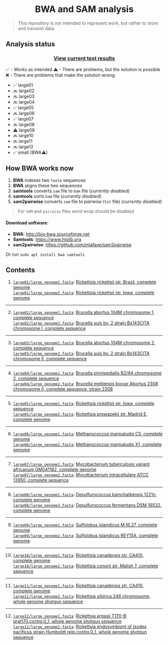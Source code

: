 <h1 align="center">BWA and SAM analysis</h1>

> This repository is not intended to represent work, but rather to store and transmit data.

## Analysis status

<h3 align="center"><a href="https://github.com/npanuhin/BIOCAD_BWA/blob/master/tests/README.md">View current test results</a></h3>

✅ - Works as intended
⚠ - There are problems, but the solution is possible
❌ - There are problems that make the solution wrong

- ✅ large01
- 🔜 large02
- 🔜 large03
- 🔜 large04
- ✅ large05
- 🔜 large06
- ✅ large07
- 🔜 large08
- ⚠ large09
- 🔜 large10
- 🔜 large11
- 🔜 large12
- ✅ small (BWA⚠)


## How BWA works now

1. **BWA** indexes two `fasta` sequences
2. **BWA** aligns these two sequences
3. **samtools** converts `sam` file to `bam` file (*currently disabled*)
4. **samtools** sorts `bam` file (*currently disabled*)
5. **sam2pairwise** converts `sam` file to *pairwise* (`txt` file) (*currently disabled*)

> For `SAM` and `pairwise` files *word wrap* should be disabled


#### Download software:

- **BWA**: http://bio-bwa.sourceforge.net
- **Samtools**: https://www.htslib.org
- **sam2pairwise**: https://github.com/mlafave/sam2pairwise

Or run `sudo apt install bwa samtools`


## Contents

1. [`large01/large_genome1.fasta`](./samples/large01): [Rickettsia rickettsii str. Brazil, complete genome](https://www.ncbi.nlm.nih.gov/nuccore/CP003305.1)  
   [`large01/large_genome2.fasta`](./samples/large01): [Rickettsia rickettsii str. Iowa, complete genome](https://www.ncbi.nlm.nih.gov/nuccore/CP000766.3)
---
2. [`large02/large_genome1.fasta`](./samples/large02): [Brucella abortus 104M chromosome 1, complete sequence](https://www.ncbi.nlm.nih.gov/nuccore/NZ_CP009625.1)  
   [`large02/large_genome2.fasta`](./samples/large02): [Brucella suis bv. 2 strain Bs143CITA chromosome I, complete sequence](https://www.ncbi.nlm.nih.gov/nuccore/NZ_CP007695.1)
---
3. [`large03/large_genome1.fasta`](./samples/large03): [Brucella abortus 104M chromosome 2, complete sequence](https://www.ncbi.nlm.nih.gov/nuccore/NZ_CP009626.1)  
   [`large03/large_genome2.fasta`](./samples/large03): [Brucella suis bv. 2 strain Bs143CITA chromosome II, complete sequence](https://www.ncbi.nlm.nih.gov/nuccore/NZ_CP007696.1)
---
4. [`large04/large_genome1.fasta`](./samples/large04): [Brucella pinnipedialis B2/94 chromosome 2, complete sequence](https://www.ncbi.nlm.nih.gov/nuccore/CP002079)  
   [`large04/large_genome2.fasta`](./samples/large04): [Brucella melitensis biovar Abortus 2308 chromosome II, complete sequence, strain 2308](https://www.ncbi.nlm.nih.gov/nuccore/AM040265.1)
---
5. [`large05/large_genome1.fasta`](./samples/large05): [Rickettsia rickettsii str. Iowa, complete sequence](https://www.ncbi.nlm.nih.gov/nuccore/864354655)  
   [`large05/large_genome2.fasta`](./samples/large05): [Rickettsia prowazekii str. Madrid E, complete genome](https://www.ncbi.nlm.nih.gov/nuccore/15603881)
---
6. [`large06/large_genome1.fasta`](./samples/large06): [Methanococcus maripaludis C5, complete genome](https://www.ncbi.nlm.nih.gov/nuccore/134045046)  
   [`large06/large_genome2.fasta`](./samples/large06): [Methanococcus maripaludis X1, complete genome](https://www.ncbi.nlm.nih.gov/nuccore/CP002913.1)
---
7. [`large07/large_genome1.fasta`](./samples/large07): [Mycobacterium tuberculosis variant africanum GM041182, complete genome](https://www.ncbi.nlm.nih.gov/nuccore/NC_015758.1)  
   [`large07/large_genome2.fasta`](./samples/large07): [Mycobacterium intracellulare ATCC 13950, complete sequence](https://www.ncbi.nlm.nih.gov/nuccore/NC_016946.1)
---
8. [`large08/large_genome1.fasta`](./samples/large08): [Desulfurococcus kamchatkensis 1221n, complete genome](https://www.ncbi.nlm.nih.gov/nuccore/CP001140.1)  
   [`large08/large_genome2.fasta`](./samples/large08): [Desulfurococcus fermentans DSM 16532, complete genome](https://www.ncbi.nlm.nih.gov/nuccore/CP003321.1)
---
9. [`large09/large_genome1.fasta`](./samples/large09): [Sulfolobus islandicus M.16.27, complete genome](https://www.ncbi.nlm.nih.gov/nuccore/CP001401.1)  
   [`large09/large_genome2.fasta`](./samples/large09): [Sulfolobus islandicus REY15A, complete genome](https://www.ncbi.nlm.nih.gov/nuccore/CP002425.1)
---
10. [`large10/large_genome1.fasta`](./samples/large10): [Rickettsia canadensis str. CA410, complete genome](https://www.ncbi.nlm.nih.gov/nuccore/379022404)  
   [`large10/large_genome2.fasta`](./samples/large10): [Rickettsia conorii str. Malish 7, complete sequence](https://www.ncbi.nlm.nih.gov/nuccore/15891923)
---
11. [`large11/large_genome1.fasta`](./samples/large11): [Rickettsia canadensis str. CA410, complete genome](https://www.ncbi.nlm.nih.gov/nuccore/379022404)  
   [`large11/large_genome2.fasta`](./samples/large11): [Rickettsia sibirica 246 chromosome, whole genome shotgun sequence](https://www.ncbi.nlm.nih.gov/nuccore/34580399)
---
12. [`large12/large_genome1.fasta`](./samples/large12): [Rickettsia argasii T170-B grat170.contig.0_1, whole genome shotgun sequence](https://www.ncbi.nlm.nih.gov/nuccore/796968827)  
   [`large12/large_genome2.fasta`](./samples/large12): [Rickettsia endosymbiont of Ixodes pacificus strain Humboldt reip.contig.0_1, whole genome shotgun sequence](https://www.ncbi.nlm.nih.gov/nuccore/796883041)